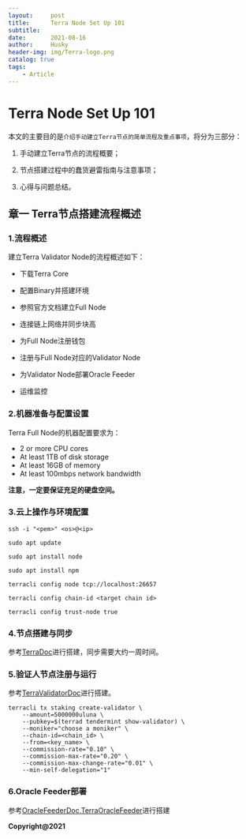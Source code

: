 ```yaml
---
layout:     post
title:      Terra Node Set Up 101
subtitle:   
date:       2021-08-16
author:     Husky
header-img: img/Terra-logo.png
catalog: true
tags:
    - Article
---
```


# Terra Node Set Up 101

本文的主要目的是`介绍手动建立Terra节点的简单流程及重点事项`，将分为三部分：

1. 手动建立Terra节点的流程概要；

2. 节点搭建过程中的蠢货避雷指南与注意事项；

3. 心得与问题总结。

## 章一 Terra节点搭建流程概述

### 1.流程概述

建立Terra Validator Node的流程概述如下：

- 下载Terra Core

- 配置Binary并搭建环境

- 参照官方文档建立Full Node

- 连接链上网络并同步块高

- 为Full Node注册钱包

- 注册与Full Node对应的Validator Node

- 为Validator Node部署Oracle Feeder

- 运维监控

### 2.机器准备与配置设置

Terra Full Node的机器配置要求为：

- 2 or more CPU cores
- At least 1TB of disk storage
- At least 16GB of memory
- At least 100mbps network bandwidth

**注意，一定要保证充足的硬盘空间。**

### 3.云上操作与环境配置

`ssh -i "<pem>" <os>@<ip>`

`sudo apt update`

`sudo apt install node`

`sudo apt install npm`

`terracli config node tcp://localhost:26657 `

`terracli config chain-id <target chain id> `

`terracli config trust-node true`

### 4.节点搭建与同步

参考[TerraDoc](https://docs.terra.money)进行搭建，同步需要大约一周时间。

### 5.验证人节点注册与运行

参考[TerraValidatorDoc](https://docs.terra.money/validator/setup.html#requirements)进行搭建。

```
terracli tx staking create-validator \
    --amount=5000000uluna \
    --pubkey=$(terrad tendermint show-validator) \
    --moniker="choose a moniker" \
    --chain-id=<chain_id> \
    --from=<key_name> \
    --commission-rate="0.10" \
    --commission-max-rate="0.20" \
    --commission-max-change-rate="0.01" \
    --min-self-delegation="1"
```

### 6.Oracle Feeder部署

参考[OracleFeederDoc](https://docs.terra.money/validator/setup.html#set-up-oracle-feeder),[TerraOracleFeeder](https://github.com/terra-money/oracle-feeder)进行搭建



**Copyright@2021**